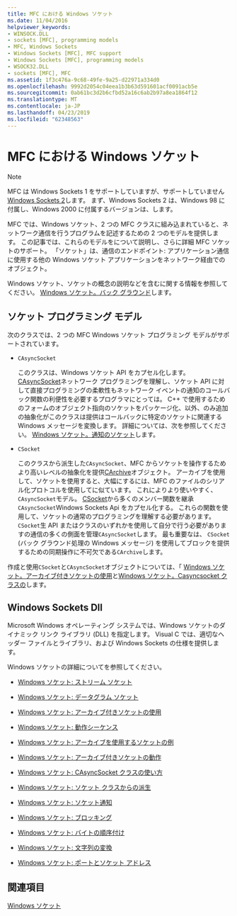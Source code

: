 ```yaml
---
title: MFC における Windows ソケット
ms.date: 11/04/2016
helpviewer_keywords:
- WINSOCK.DLL
- sockets [MFC], programming models
- MFC, Windows Sockets
- Windows Sockets [MFC], MFC support
- Windows Sockets [MFC], programming models
- WSOCK32.DLL
- sockets [MFC], MFC
ms.assetid: 1f3c476a-9c68-49fe-9a25-d22971a334d0
ms.openlocfilehash: 9992d2054c04eea1b3b63d591601acf0091acb5e
ms.sourcegitcommit: 0ab61bc3d2b6cfbd52a16c6ab2b97a8ea1864f12
ms.translationtype: MT
ms.contentlocale: ja-JP
ms.lasthandoff: 04/23/2019
ms.locfileid: "62348563"
---
```

# <a name="windows-sockets-in-mfc"></a>MFC における Windows ソケット

> [!NOTE]
>  MFC は Windows Sockets 1 をサポートしていますが、サポートしていません[Windows Sockets 2](/windows/desktop/WinSock/windows-sockets-start-page-2)します。 まず、Windows Sockets 2 は、Windows 98 に付属し、Windows 2000 に付属するバージョンは、します。

MFC では、Windows ソケット、2 つの MFC クラスに組み込まれていると、ネットワーク通信を行うプログラムを記述するための 2 つのモデルを提供します。 この記事では、これらのモデルをについて説明し、さらに詳細 MFC ソケットのサポート。 「ソケット」は、通信のエンドポイント: アプリケーション通信に使用する他の Windows ソケット アプリケーションをネットワーク経由でのオブジェクト。

Windows ソケット、ソケットの概念の説明などを含むに関する情報を参照してください。 [Windows ソケット。バック グラウンド](../mfc/windows-sockets-background.md)します。

##  <a name="_core_sockets_programming_models"></a> ソケット プログラミング モデル

次のクラスでは、2 つの MFC Windows ソケット プログラミング モデルがサポートされています。

- `CAsyncSocket`

   このクラスは、Windows ソケット API をカプセル化します。 [CAsyncSocket](../mfc/reference/casyncsocket-class.md)ネットワーク プログラミングを理解し、ソケット API に対して直接プログラミングの柔軟性もネットワーク イベントの通知のコールバック関数の利便性を必要するプログラマにとっては。 C++ で使用するためのフォームのオブジェクト指向のソケットをパッケージ化、以外、のみ追加の抽象化がこのクラスは提供はコールバックに特定のソケットに関連する Windows メッセージを変換します。 詳細については、次を参照してください。 [Windows ソケット。通知のソケット](../mfc/windows-sockets-socket-notifications.md)します。

- `CSocket`

   このクラスから派生した`CAsyncSocket`、MFC からソケットを操作するためより高いレベルの抽象化を提供[CArchive](../mfc/reference/carchive-class.md)オブジェクト。 アーカイブを使用して、ソケットを使用すると、大幅にするには、MFC のファイルのシリアル化プロトコルを使用してに似ています。 これによりより使いやすく、`CAsyncSocket`モデル。 [CSocket](../mfc/reference/csocket-class.md)から多くのメンバー関数を継承`CAsyncSocket`Windows Sockets Api をカプセル化する。 これらの関数を使用して、ソケットの通常のプログラミングを理解する必要があります。 `CSocket`生 API またはクラスのいずれかを使用して自分で行う必要がありますの通信の多くの側面を管理`CAsyncSocket`します。 最も重要なは、 `CSocket` (バック グラウンド処理の Windows メッセージ) を使用してブロックを提供するための同期操作に不可欠である`CArchive`します。

作成と使用`CSocket`と`CAsyncSocket`オブジェクトについては、「 [Windows ソケット。アーカイブ付きソケットの使用](../mfc/windows-sockets-using-sockets-with-archives.md)と[Windows ソケット。Casyncsocket クラスの](../mfc/windows-sockets-using-class-casyncsocket.md)します。

##  <a name="_core_mfc_socket_samples_and_windows_sockets_dlls"></a> Windows Sockets Dll

Microsoft Windows オペレーティング システムでは、Windows ソケットのダイナミック リンク ライブラリ (DLL) を指定します。 Visual C では、適切なヘッダー ファイルとライブラリ、および Windows Sockets の仕様を提供します。

Windows ソケットの詳細についてを参照してください。

- [Windows ソケット: ストリーム ソケット](../mfc/windows-sockets-stream-sockets.md)

- [Windows ソケット: データグラム ソケット](../mfc/windows-sockets-datagram-sockets.md)

- [Windows ソケット: アーカイブ付きソケットの使用](../mfc/windows-sockets-using-sockets-with-archives.md)

- [Windows ソケット: 動作シーケンス](../mfc/windows-sockets-sequence-of-operations.md)

- [Windows ソケット: アーカイブを使用するソケットの例](../mfc/windows-sockets-example-of-sockets-using-archives.md)

- [Windows ソケット: アーカイブ付きソケットの動作](../mfc/windows-sockets-how-sockets-with-archives-work.md)

- [Windows ソケット: CAsyncSocket クラスの使い方](../mfc/windows-sockets-using-class-casyncsocket.md)

- [Windows ソケット: ソケット クラスからの派生](../mfc/windows-sockets-deriving-from-socket-classes.md)

- [Windows ソケット: ソケット通知](../mfc/windows-sockets-socket-notifications.md)

- [Windows ソケット: ブロッキング](../mfc/windows-sockets-blocking.md)

- [Windows ソケット: バイトの順序付け](../mfc/windows-sockets-byte-ordering.md)

- [Windows ソケット: 文字列の変換](../mfc/windows-sockets-converting-strings.md)

- [Windows ソケット: ポートとソケット アドレス](../mfc/windows-sockets-ports-and-socket-addresses.md)

## <a name="see-also"></a>関連項目

[Windows ソケット](../mfc/windows-sockets.md)
